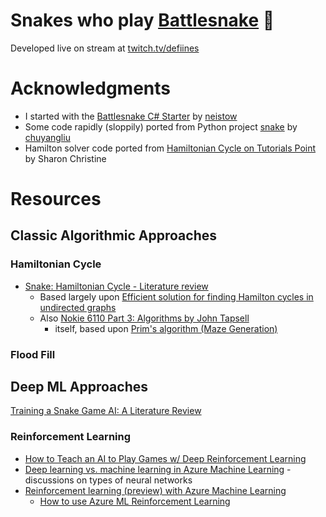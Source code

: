 # Snakes who play [Battlesnake](https://play.battlesnake.com/) 🐍

Developed live on stream at [twitch.tv/defiines](https://twitch.tv/defiines)

# Acknowledgments

- I started with the [Battlesnake C# Starter](https://github.com/neistow/battlesnake-starter-csharp) by [neistow](https://github.com/neistow)
- Some code rapidly (sloppily) ported from Python project [snake](https://github.com/chuyangliu/snake) by [chuyangliu](https://github.com/chuyangliu)
- Hamilton solver code ported from [Hamiltonian Cycle on Tutorials Point](https://www.tutorialspoint.com/Hamiltonian-Cycle) by Sharon Christine

# Resources
## Classic Algorithmic Approaches
### Hamiltonian Cycle
- [Snake: Hamiltonian Cycle - Literature review](https://kychin.netlify.app/snake-blog/hamiltonian-cycle/)
    - Based largely upon [Efficient solution for finding Hamilton cycles in undirected graphs](https://springerplus.springeropen.com/articles/10.1186/s40064-016-2746-8)
    - Also [Nokie 6110 Part 3: Algorithms by John Tapsell](https://johnflux.com/2015/05/02/nokia-6110-part-3-algorithms/)
        - itself, based upon [Prim's algorithm (Maze Generation)](https://en.wikipedia.org/wiki/Maze_generation_algorithm#Randomized_Prim's_algorithm)

### Flood Fill

## Deep ML Approaches
[Training a Snake Game AI: A Literature Review](https://towardsdatascience.com/training-a-snake-game-ai-a-literature-review-1cdddcd1862f)
### Reinforcement Learning
- [How to Teach an AI to Play Games w/ Deep Reinforcement Learning](https://towardsdatascience.com/how-to-teach-an-ai-to-play-games-deep-reinforcement-learning-28f9b920440a)
- [Deep learning vs. machine learning in Azure Machine Learning](https://docs.microsoft.com/en-us/azure/machine-learning/concept-deep-learning-vs-machine-learning) - discussions on types of neural networks
- [Reinforcement learning (preview) with Azure Machine Learning](https://docs.microsoft.com/en-us/azure/machine-learning/how-to-use-reinforcement-learning)
    - [How to use Azure ML Reinforcement Learning](https://github.com/Azure/MachineLearningNotebooks/blob/master/how-to-use-azureml/reinforcement-learning/README.md)

